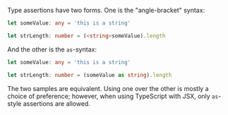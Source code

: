Type assertions have two forms.
One is the "angle-bracket" syntax:

```ts twoslash
let someValue: any = 'this is a string'

let strLength: number = (<string>someValue).length
```

And the other is the `as`-syntax:

```ts twoslash
let someValue: any = 'this is a string'

let strLength: number = (someValue as string).length
```

The two samples are equivalent.
Using one over the other is mostly a choice of preference; however, when using TypeScript with JSX, only `as`-style assertions are allowed.
